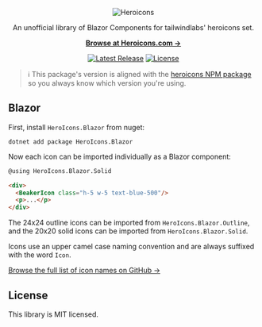 <p align="center">
  <img src="https://raw.githubusercontent.com/tailwindlabs/heroicons/master/.github/logo.svg" alt="Heroicons">
</p>

<p align="center">
  An unofficial library of Blazor Components for tailwindlabs' heroicons set.
<p>

<p align="center">
  <a href="https://heroicons.com"><strong>Browse at Heroicons.com &rarr;</strong></a>
</p>

<p align="center">
    <a href="https://www.nuget.org/packages/HeroIcons.Blazor"><img src="https://img.shields.io/nuget/v/HeroIcons.Blazor?logo=nuget" alt="Latest Release"></a>
    <a href="https://github.com/tailwindlabs/heroicons/blob/master/LICENSE"><img src="https://img.shields.io/npm/l/heroicons.svg" alt="License"></a>
</p>

> ℹ️ This package's version is aligned with the [heroicons NPM package](https://www.npmjs.com/package/heroicons) so you always know which version you're using.

## Blazor

First, install `HeroIcons.Blazor` from nuget:

```terminal
dotnet add package HeroIcons.Blazor
```

Now each icon can be imported individually as a Blazor component:

```html
@using HeroIcons.Blazor.Solid

<div>
  <BeakerIcon class="h-5 w-5 text-blue-500"/>
  <p>...</p>
</div>
```

The 24x24 outline icons can be imported from `HeroIcons.Blazor.Outline`, and the 20x20 solid icons can be imported from `HeroIcons.Blazor.Solid`.

Icons use an upper camel case naming convention and are always suffixed with the word `Icon`.

[Browse the full list of icon names on GitHub &rarr;](https://github.com/duaneedwards/heroicons/tree/master/blazor/Outline)

## License

This library is MIT licensed.
